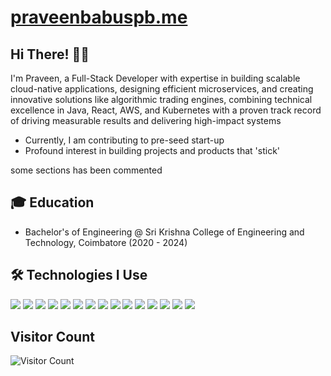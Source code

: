 # [praveenbabuspb.me](https://praveenbabuspb.me)
## Hi There! 👨‍💻
I'm Praveen, a Full-Stack Developer with expertise in building scalable cloud-native applications, designing efficient microservices, and creating innovative solutions like algorithmic trading engines, combining technical excellence in Java, React, AWS, and Kubernetes with a proven track record of driving measurable results and delivering high-impact systems 
- Currently, I am contributing to pre-seed start-up
- Profound interest in building projects and products that 'stick'

some sections has been commented
<!--
## 🌐 Connect with me

<p align="left">
  <a href="https://github.com/praveenbabuspb" target="_blank" rel="noreferrer">
    <img src="https://raw.githubusercontent.com/danielcranney/readme-generator/main/public/icons/socials/github.svg" width="32" height="32" alt="GitHub" />
  </a>
  <a href="https://gitlab.com/praveenbabuspb" target="_blank" rel="noreferrer">
    <img src="https://raw.githubusercontent.com/danielcranney/readme-generator/main/public/icons/socials/gitlab.svg" width="32" height="32" alt="GitLab" />
  </a>
  <a href="https://linkedin.com/in/praveenbabuspb" target="_blank" rel="noreferrer">
    <img src="https://raw.githubusercontent.com/danielcranney/readme-generator/main/public/icons/socials/linkedin.svg" width="32" height="32" alt="LinkedIn" />
  </a>
</p>

---

## 🏆 GitHub Stats

<div align="center" style="display: flex; justify-content: center; align-items: center; flex-wrap: wrap; gap: 20px;">

  <img src="https://github-readme-stats.vercel.app/api?username=praveenbabuspb&show_icons=true&count_private=true&theme=radical" height="200" alt="praveen's GitHub Stats" />

  <img src="https://github-readme-streak-stats.herokuapp.com?user=praveenbabuspb&theme=radical&hide_border=true" height="200" alt="praveen's GitHub Streak" />

  <img src="https://github-readme-stats.vercel.app/api/top-langs/?username=praveenbabuspb&layout=compact&theme=radical&hide_border=true" height="200" alt="praveen's Top Languages" />

</div>

---

## 📊 GitHub Activity Graph

<div align="center">
  <img src="https://github-readme-activity-graph.vercel.app/graph?username=praveenbabuspb&theme=react-dark&area=true&hide_border=true" width="100%" alt="GitHub Contribution Graph" />
</div>



## 📊 GitHub Stats
  <p><img align="center" src="https://github-readme-stats.vercel.app/api?username=praveenbabuspb&show_icons=true&locale=en" alt="praveenbabuspb" /></p>-->

## 🎓 Education

- Bachelor's of Engineering @ Sri Krishna College of Engineering and Technology, Coimbatore (2020 - 2024)

## 🛠 Technologies I Use  
![](https://img.shields.io/badge/React-61DAFB?style=for-the-badge&logo=react&logoColor=white)
![](https://img.shields.io/badge/Node.js-86BE00?style=for-the-badge&logo=node.js&logoColor=white)
![](https://img.shields.io/badge/JavaScript-F7DF1E?style=for-the-badge&logo=javascript&logoColor=white)
![](https://img.shields.io/badge/Wordpress-21759B?style=for-the-badge&logo=wordpress&logoColor=white)
![](https://img.shields.io/badge/jQuery-0769AD?style=for-the-badge&logo=jquery&logoColor=white)
![](https://img.shields.io/badge/HTML5-E34F26?style=for-the-badge&logo=html5&logoColor=white)
![](https://img.shields.io/badge/CSS3-1572B6?style=for-the-badge&logo=css3&logoColor=white)
![](https://img.shields.io/badge/Markdown-F71A4A?style=for-the-badge&logo=markdown&logoColor=white)
![](https://img.shields.io/badge/Sass-CC6699?style=for-the-badge&logo=sass&logoColor=white)
![](https://img.shields.io/badge/MySQL-F79F17?style=for-the-badge&logo=mysql&logoColor=white)
![](https://img.shields.io/badge/npm-CB3837?style=for-the-badge&logo=npm&logoColor=white)
![](https://img.shields.io/badge/GraphQl-E10098?style=for-the-badge&logo=graphql&logoColor=white)
![](https://img.shields.io/badge/Python-FFD43B?style=for-the-badge&logo=python&logoColor=blue)
![](https://img.shields.io/badge/VS_Code-0078D4?style=for-the-badge&logo=visual%20studio%20code&logoColor=white)
![](https://img.shields.io/badge/Git-F05032?style=for-the-badge&logo=git&logoColor=white)


## Visitor Count
![Visitor Count](https://profile-counter.glitch.me/praveenbabuspb/count.svg)
